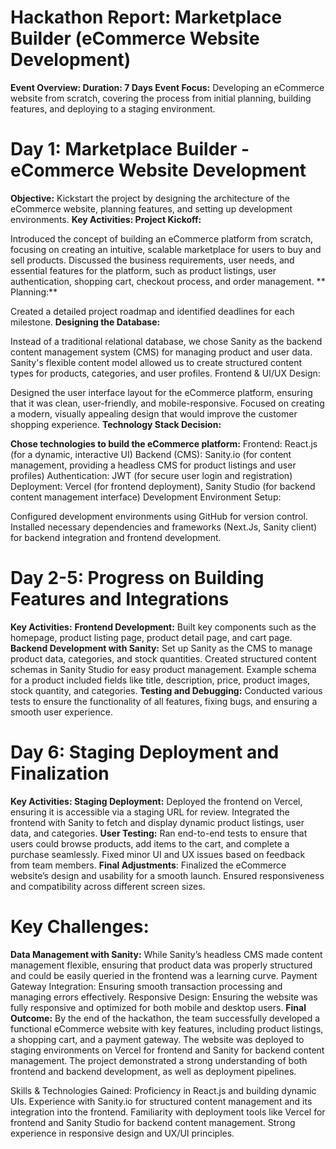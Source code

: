 # Hackathon Report: Marketplace Builder (eCommerce Website Development)
**Event Overview:
Duration: 7 Days
Event Focus:** Developing an eCommerce website from scratch, covering the process from initial planning, building features, and deploying to a staging environment.
# Day 1: Marketplace Builder - eCommerce Website Development
**Objective:** Kickstart the project by designing the architecture of the eCommerce website, planning features, and setting up development environments.
**Key Activities:
Project Kickoff:**

Introduced the concept of building an eCommerce platform from scratch, focusing on creating an intuitive, scalable marketplace for users to buy and sell products.
Discussed the business requirements, user needs, and essential features for the platform, such as product listings, user authentication, shopping cart, checkout process, and order management.
** Planning:**

Created a detailed project roadmap and identified deadlines for each milestone.
**Designing the Database:**

Instead of a traditional relational database, we chose Sanity as the backend content management system (CMS) for managing product and user data. Sanity's flexible content model allowed us to create structured content types for products, categories, and user profiles.
Frontend & UI/UX Design:

Designed the user interface layout for the eCommerce platform, ensuring that it was clean, user-friendly, and mobile-responsive.
Focused on creating a modern, visually appealing design that would improve the customer shopping experience.
**Technology Stack Decision:**

**Chose technologies to build the eCommerce platform:**
Frontend: React.js (for a dynamic, interactive UI)
Backend (CMS): Sanity.io (for content management, providing a headless CMS for product listings and user profiles)
Authentication: JWT (for secure user login and registration)
Deployment: Vercel (for frontend deployment), Sanity Studio (for backend content management interface)
Development Environment Setup:

Configured development environments using GitHub for version control.
Installed necessary dependencies and frameworks (Next.Js, Sanity client) for backend integration and frontend development.
# Day 2-5: Progress on Building Features and Integrations
**Key Activities:**
**Frontend Development:** Built key components such as the homepage, product listing page, product detail page, and cart page.
**Backend Development with Sanity:** Set up Sanity as the CMS to manage product data, categories, and stock quantities. Created structured content schemas in Sanity Studio for easy product management.
Example schema for a product included fields like title, description, price, product images, stock quantity, and categories.
**Testing and Debugging:** Conducted various tests to ensure the functionality of all features, fixing bugs, and ensuring a smooth user experience.
# Day 6: Staging Deployment and Finalization
**Key Activities:
Staging Deployment:**
Deployed the frontend on Vercel, ensuring it is accessible via a staging URL for review.
Integrated the frontend with Sanity to fetch and display dynamic product listings, user data, and categories.
**User Testing:**
Ran end-to-end tests to ensure that users could browse products, add items to the cart, and complete a purchase seamlessly.
Fixed minor UI and UX issues based on feedback from team members.
**Final Adjustments**:
Finalized the eCommerce website’s design and usability for a smooth launch.
Ensured responsiveness and compatibility across different screen sizes.
# Key Challenges:
**Data Management with Sanity:** While Sanity’s headless CMS made content management flexible, ensuring that product data was properly structured and could be easily queried in the frontend was a learning curve.
Payment Gateway Integration: Ensuring smooth transaction processing and managing errors effectively.
Responsive Design: Ensuring the website was fully responsive and optimized for both mobile and desktop users.
**Final Outcome:**
By the end of the hackathon, the team successfully developed a functional eCommerce website with key features, including product listings, a shopping cart, and a payment gateway. The website was deployed to staging environments on Vercel for frontend and Sanity for backend content management. The project demonstrated a strong understanding of both frontend and backend development, as well as deployment pipelines.

Skills & Technologies Gained:
Proficiency in React.js and building dynamic UIs.
Experience with Sanity.io for structured content management and its integration into the frontend.
Familiarity with deployment tools like Vercel for frontend and Sanity Studio for backend content management.
Strong experience in responsive design and UX/UI principles.
